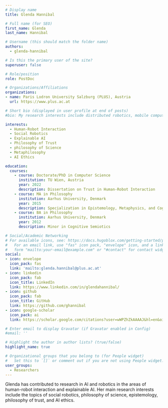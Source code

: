 ```yaml
---
# Display name
title: Glenda Hannibal

# Full name (for SEO)
first_name: Glenda
last_name: Hannibal

# Username (this should match the folder name)
authors:
  - glenda-hannibal

# Is this the primary user of the site?
superuser: false

# Role/position
role: PostDoc

# Organizations/Affiliations
organizations:
- name: Paris Lodron University Salzburg (PLUS), Austria
  url: https://www.plus.ac.at

# Short bio (displayed in user profile at end of posts)
#bio: My research interests include distributed robotics, mobile computing and programmable matter.

interests:
  - Human-Robot Interaction
  - Social Robotics
  - Explainable AI
  - Philosophy of Trust
  - philosophy of Science
  - Metaphilosophy
  - AI Ethics

education:
  courses:
    - course: Doctorate/PhD in Computer Science
      institution: TU Wien, Austria
      year: 2022
      description: Dissertation on Trust in Human-Robot Interaction
    - course: MA in Philosophy
      institution: Aarhus University, Denmark
      year: 2015
      description: Specialization in Epistemology, Metaphysics, and Cognition
    - course: BA in Philosophy
      institution: Aarhus University, Denmark
      year: 2012
      description: Minor in Cognitive Semiotics

# Social/Academic Networking
# For available icons, see: https://docs.hugoblox.com/getting-started/page-builder/#icons
#   For an email link, use "fas" icon pack, "envelope" icon, and a link in the
#   form "mailto:your-email@example.com" or "#contact" for contact widget.
social:
- icon: envelope
  icon_pack: fas
  link: 'mailto:glenda.hannibal@plus.ac.at'
- icon: linkedin
  icon_pack: fab
  icon_title: LinkedIn
  link: https://www.linkedin.com/in/glendahannibal/
- icon: github
  icon_pack: fab
  icon_title: GitHub
  link: https://github.com/ghannibal
- icon: google-scholar
  icon_pack: ai
  link: https://scholar.google.com/citations?user=wWPZhZkAAAAJ&hl=en&oi=ao

# Enter email to display Gravatar (if Gravatar enabled in Config)
#email: ''

# Highlight the author in author lists? (true/false)
highlight_name: true

# Organizational groups that you belong to (for People widget)
#   Set this to `[]` or comment out if you are not using People widget.
user_groups:
  - Researchers
---
```


Glenda has contributed to research in AI and robotics in the areas of human-robot interaction and explainable AI. Her main research interests include the topics of social robotics, philosophy of science, epistemology, philosophy of trust, and AI ethics. 
